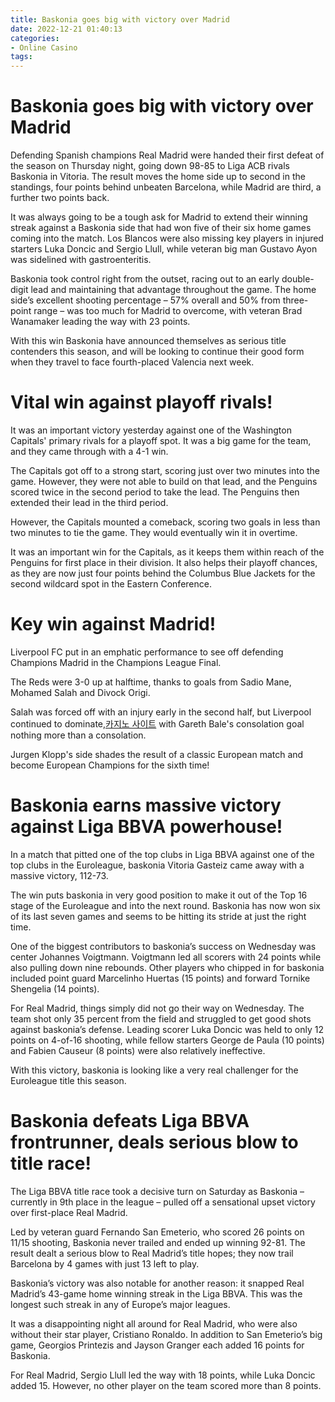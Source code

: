 ```yaml
---
title: Baskonia goes big with victory over Madrid
date: 2022-12-21 01:40:13
categories:
- Online Casino
tags:
---
```



# Baskonia goes big with victory over Madrid

Defending Spanish champions Real Madrid were handed their first defeat of the season on Thursday night, going down 98-85 to Liga ACB rivals Baskonia in Vitoria. The result moves the home side up to second in the standings, four points behind unbeaten Barcelona, while Madrid are third, a further two points back.

It was always going to be a tough ask for Madrid to extend their winning streak against a Baskonia side that had won five of their six home games coming into the match. Los Blancos were also missing key players in injured starters Luka Doncic and Sergio Llull, while veteran big man Gustavo Ayon was sidelined with gastroenteritis.

Baskonia took control right from the outset, racing out to an early double-digit lead and maintaining that advantage throughout the game. The home side’s excellent shooting percentage – 57% overall and 50% from three-point range – was too much for Madrid to overcome, with veteran Brad Wanamaker leading the way with 23 points.

With this win Baskonia have announced themselves as serious title contenders this season, and will be looking to continue their good form when they travel to face fourth-placed Valencia next week.

# Vital win against playoff rivals!

It was an important victory yesterday against one of the Washington Capitals' primary rivals for a playoff spot. It was a big game for the team, and they came through with a 4-1 win.

The Capitals got off to a strong start, scoring just over two minutes into the game. However, they were not able to build on that lead, and the Penguins scored twice in the second period to take the lead. The Penguins then extended their lead in the third period.

However, the Capitals mounted a comeback, scoring two goals in less than two minutes to tie the game. They would eventually win it in overtime.

It was an important win for the Capitals, as it keeps them within reach of the Penguins for first place in their division. It also helps their playoff chances, as they are now just four points behind the Columbus Blue Jackets for the second wildcard spot in the Eastern Conference.

# Key win against Madrid!

Liverpool FC put in an emphatic performance to see off defending Champions Madrid in the Champions League Final.

The Reds were 3-0 up at halftime, thanks to goals from Sadio Mane, Mohamed Salah and Divock Origi.

Salah was forced off with an injury early in the second half, but Liverpool continued to dominate,[카지노 사이트](https://choegocasino.com/) with Gareth Bale's consolation goal nothing more than a consolation.

Jurgen Klopp's side shades the result of a classic European match and become European Champions for the sixth time!

# Baskonia earns massive victory against Liga BBVA powerhouse!

In a match that pitted one of the top clubs in Liga BBVA against one of the top clubs in the Euroleague, baskonia Vitoria Gasteiz came away with a massive victory, 112-73.

The win puts baskonia in very good position to make it out of the Top 16 stage of the Euroleague and into the next round. Baskonia has now won six of its last seven games and seems to be hitting its stride at just the right time.

One of the biggest contributors to baskonia’s success on Wednesday was center Johannes Voigtmann. Voigtmann led all scorers with 24 points while also pulling down nine rebounds. Other players who chipped in for baskonia included point guard Marcelinho Huertas (15 points) and forward Tornike Shengelia (14 points).

For Real Madrid, things simply did not go their way on Wednesday. The team shot only 35 percent from the field and struggled to get good shots against baskonia’s defense. Leading scorer Luka Doncic was held to only 12 points on 4-of-16 shooting, while fellow starters George de Paula (10 points) and Fabien Causeur (8 points) were also relatively ineffective.

With this victory, baskonia is looking like a very real challenger for the Euroleague title this season.

# Baskonia defeats Liga BBVA frontrunner, deals serious blow to title race!

The Liga BBVA title race took a decisive turn on Saturday as Baskonia – currently in 9th place in the league – pulled off a sensational upset victory over first-place Real Madrid.

Led by veteran guard Fernando San Emeterio, who scored 26 points on 11/15 shooting, Baskonia never trailed and ended up winning 92-81. The result dealt a serious blow to Real Madrid’s title hopes; they now trail Barcelona by 4 games with just 13 left to play.

Baskonia’s victory was also notable for another reason: it snapped Real Madrid’s 43-game home winning streak in the Liga BBVA. This was the longest such streak in any of Europe’s major leagues.

It was a disappointing night all around for Real Madrid, who were also without their star player, Cristiano Ronaldo. In addition to San Emeterio’s big game, Georgios Printezis and Jayson Granger each added 16 points for Baskonia.

For Real Madrid, Sergio Llull led the way with 18 points, while Luka Doncic added 15. However, no other player on the team scored more than 8 points.